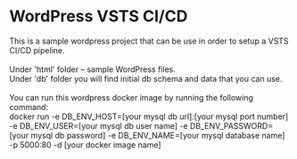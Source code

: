# WordPress VSTS CI/CD
This is a sample wordpress project that can be use in order to setup a VSTS CI/CD pipeline. <br><br>
Under 'html' folder – sample WordPress files. <br>
Under 'db' folder you will find initial db schema and data that you can use. <br><br>
You can run this wordpress docker image by running the following command: <br>
docker run  -e DB_ENV_HOST=[your mysql db url]:[your mysql port number]   -e DB_ENV_USER=[your mysql db user name]  -e DB_ENV_PASSWORD=[your mysql db password] -e DB_ENV_NAME=[your mysql database name] -p 5000:80  -d [your docker image name]
